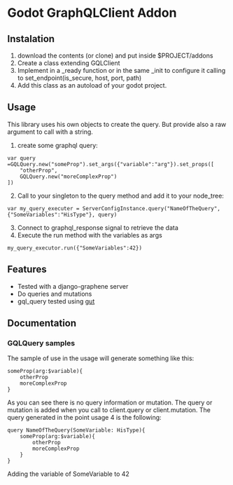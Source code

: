 # Godot GraphQLClient Addon
## Instalation
1. download the contents (or clone) and put inside $PROJECT/addons
2. Create a class extending GQLClient
3. Implement in a _ready function or in the same _init to configure it calling to set_endpoint(is_secure, host, port, path)
4. Add this class as an autoload of your godot project.

## Usage
This library uses his own objects to create the query. But provide also a raw argument to call with a string.

1. create some graphql query:
```
var query =GQLQuery.new("someProp").set_args({"variable":"arg"}).set_props([
	"otherProp",
	GQLQuery.new("moreComplexProp")
])
```

2. Call to your singleton to the query method and add it to your node_tree:
```
var my_query_executer = ServerConfigInstance.query("NameOfTheQuery", {"SomeVariables":"HisType"}, query)
```

3. Connect to graphql_response signal to retrieve the data
4. Execute the run method with the variables as args
```
my_query_executor.run({"SomeVariables":42})
```

## Features
* Tested with a django-graphene server
* Do queries and mutations
* gql_query tested using [gut](https://github.com/bitwes/Gut)


## Documentation
### GQLQuery samples
The sample of use in the usage will generate something like this:
```
someProp(arg:$variable){
	otherProp
	moreComplexProp
}
```

As you can see there is no query information or mutation. The query or mutation is added when you call to client.query or client.mutation. The query generated in the point usage 4 is the following:
```
query NameOfTheQuery(SomeVariable: HisType){
	someProp(arg:$variable){
		otherProp
		moreComplexProp
	}
}
```
Adding the variable of SomeVariable to 42


